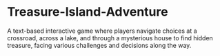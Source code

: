# Treasure-Island-Adventure
A text-based interactive game where players navigate choices at a crossroad, across a lake, and through a mysterious house to find hidden treasure, facing various challenges and decisions along the way.
